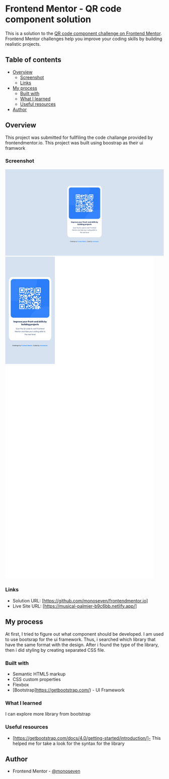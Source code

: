 # Frontend Mentor - QR code component solution

This is a solution to the [QR code component challenge on Frontend Mentor](https://www.frontendmentor.io/challenges/qr-code-component-iux_sIO_H). Frontend Mentor challenges help you improve your coding skills by building realistic projects. 

## Table of contents

- [Overview](#overview)
  - [Screenshot](#screenshot)
  - [Links](#links)
- [My process](#my-process)
  - [Built with](#built-with)
  - [What I learned](#what-i-learned)
  - [Useful resources](#useful-resources)
- [Author](#author)

## Overview
This project was submitted for fullfiling the code challange provided by frontendmentor.io. This project was built using boostrap as their ui framwork

### Screenshot

![](./screenshots/web-screenshot.png)
![](./screenshots/mobile-screenshot.png)

### Links

- Solution URL: [https://github.com/monoseven/frontendmentor.io]
- Live Site URL: [https://musical-palmier-b9c6bb.netlify.app/]

## My process
At first, I tried to figure out what component should be developed. I am used to use bootsrap for the ui framework. Thus, i searched which library that have the same format with the design. After i found the type of the library, then i did styling by creating separated CSS file.

### Built with

- Semantic HTML5 markup
- CSS custom properties
- Flexbox
- [Bootstrap]https://getbootstrap.com/) - UI Framework

### What I learned

I can explore more library from bootstrap

### Useful resources

- [https://getbootstrap.com/docs/4.0/getting-started/introduction/]- This helped me for take a look for the syntax for the library

## Author
- Frontend Mentor - [@monoseven](https://www.frontendmentor.io/profile/monoseven)